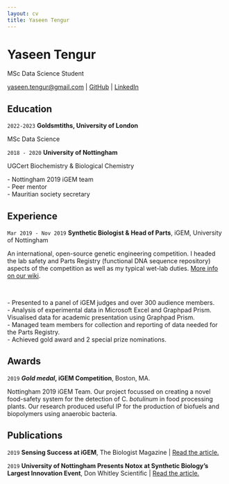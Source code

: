 ```yaml
---
layout: cv
title: Yaseen Tengur
---
```

# Yaseen Tengur

MSc Data Science Student

<div id="webaddress">
<a href="yaseen.tengur@gmail.com">yaseen.tengur@gmail.com</a>
| <a href="https://github.com/yasten"><i class="fab fa-github"></i> GitHub</a>
  | <a href="https://www.linkedin.com/in/yaseen-tengur/"><i class="fab fa-linkedin"></i> LinkedIn</a>

</div>



## Education
`2022-2023`
__Goldsmtiths, University of London__

MSc Data Science 


`2018 - 2020`
__University of Nottingham__

<p>UGCert Biochemistry & Biological Chemistry</p>

<p> - Nottingham 2019 iGEM team<br />
 - Peer mentor<br />
 - Mauritian society secretary</p>


## Experience
`Mar 2019 - Nov 2019`
__Synthetic Biologist & Head of Parts__, iGEM, University of Nottingham

<p>An international, open-source genetic engineering competition. I headed the lab safety and Parts Registry (functional DNA sequence repository) aspects of the competition as well as my typical wet-lab duties. <a href="https://2019.igem.org/Team:Nottingham/Description">More info on our wiki</a>.</p>
<br />

<p>- Presented to a panel of iGEM judges and over 300 audience members.<br />
- Analysis of experimental data in Microsoft Excel and Graphpad Prism. Visualised data for academic presentation using Graphpad Prism.<br />
- Managed team members for collection and reporting of data needed for the Parts Registry.<br />
- Achieved gold award and 2 special prize nominations.</p>

## Awards

`2019`
__*Gold medal*, iGEM Competition__, Boston, MA.

Nottingham 2019 iGEM Team. Our project focussed on creating a novel food-safety system for the detection of C. *botulinum* in food processing plants.
Our research produced useful IP for the production of biofuels and biopolymers using anaerobic bacteria.

## Publications

`2019`
__Sensing Success at iGEM__, The Biologist Magazine | 
<a href="https://www.rsb.org.uk/biologist-features/sensing-success-at-igem">Read the article.</a>



`2019`
__University of Nottingham Presents Notox at Synthetic Biology’s Largest Innovation Event__, Don Whitley Scientific | 
<a href="https://www.dwscientific.com/blog/university-nottingham-presents-notox-synthetic-biologys-largest-innovation-event">Read the article.</a>




<!-- ### Footer

Last updated: Aptil 2022 -->
